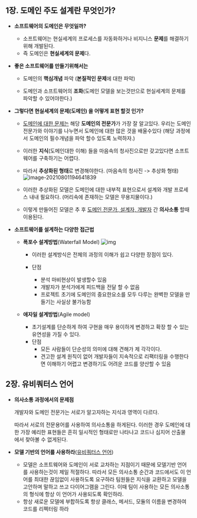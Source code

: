 ## 1장. 도메인 주도 설계란 무엇인가? 

- **소프트웨어의 도메인은 무엇일까?**
  - 소프트웨어는 현실세계의 프로세스를 자동화하거나 비지니스 **문제**를 해결하기 위해 개발된다.
  - 즉 도메인은 **현실세계의 문제**다.

- **좋은 소프트웨어를 만들기위해서는** 

  - 도메인의 **핵심개념** 파악 (**본질적인 문제**에 대한 파악)

  - 도메인과 소프트웨어의 **조화**(도메인 모델을 보는것만으로 현실세계의 문제를 파악할 수 있어야한다.)

- **그렇다면 현실세계의 문제(도메인) 을 어떻게 표현 할것 인가?**

  - <u>도메인에 대한 문제는</u> 해당 **도메인의 전문가**가 가장 잘 알고있다. 우리는 도메인 전문가와 이야기를 나누면서 도메인에 대한 많은 것을 배울수있다
    (해당 과정에서 도메인의 필수개념을 파악 할수 있도록 노력하자.)
  - 이러한 **지식**(도메인대한 이해) 들을 마음속의 청사진으로만 갖고있다면 소프트웨어를 구축하기는 어렵다.
  - 따라서 **추상화된 형태**로 변경해야한다. (마음속의 청사진 -> 추상화 형태)
    ![image-20210801194641839](https://tva1.sinaimg.cn/large/008i3skNgy1gt1hbfoe9jj60j507dq3202.jpg)

  - 이러한 추상화된 모델은 도메인에 대한 내부적 표현으로서 설계와 개발 프로세스 내내 필요하다.
    (머리속에 존재하는 모델은 무용지물이다.)

  - 이렇게 만들어진 모델은 추 후 <u>도메인 전문가, 설계자, 개발자</u> 간 **의사소통** 할때 이용된다. 

    

- **소프트웨어를 설계하는 다양한 접근법**

  - **폭포수 설계방법**(Waterfall Model)
    ![img](https://upload.wikimedia.org/wikipedia/commons/thumb/e/e2/Waterfall_model.svg/350px-Waterfall_model.svg.png)

    - 이러한 설계방식은 전체의 과정의 이해가 쉽고 다양한 장점이 있다.

    - 단점

      - 분석 마비현상이 발생할수 있음
      - 개발자가 분석가에게 피드백을 전달 할 수 없음
      - 프로젝트 초기에 도메인의 중요한요소를 모두 다루는 완벽한 모델을 만들기는 사실상 불가능함

      

  - **애자일 설계방법**(Agile model)

    - 초기설계를 단순하게 하여 구현을 매우 용이하게 변경하고 확장 할 수 있는 유연성을 가질 수 있다.
    - 단점
      - 모든 사람들이 단순성의 의미에 대해 견해가 제 각각이다.
      - 견고한 설계 원칙이 없어 개발자들이 지속적으로 리팩터링을 수행한다면 이해하기 어렵고 변경하기도 어려운 코드를 양산할 수 있음



## 2장. 유비쿼터스 언어

- **의사소통 과정에서의 문제점**

  개발자와 도메인 전문가는 서로가 알고자하는 지식과 영역이 다르다.

  따라서 서로의 전문용어를 사용하여 의사소통을 하게된다. 이러한 경우 도메인에 대한 가장 예리한 표현들은 흔히 일시적인 형태로만 나타나고 코드나 심지어 산출물 에서 찾아볼 수 없게된다.

- **모델 기반의 언어를 사용하라**(<u>유비쿼터스 언어</u>)
  - 모델은 소프트웨어와 도메인이 서로 교차하는 지점이기 때문에 모델기반 언어를 사용하는것이 제일 적절하다.
    따라서 모든 의사소통 순간과 코드에서도 이 언어를 최대한 끊임없이 사용하도록 요구하라 팀원들은 지식을 교환하고 모델을 고안하며 말하고 쓰고 다이어그램을 그린다. 이때 팀이 사용하는 모든 의사소통의 형식에 항상 이 언어가 사용되도록 확인하라.
  - 항상 새로운 모델에 부합하도록 항상 클래스, 메서드, 모듈의 이름을 변경하여 코드를 리펙터링 하라

